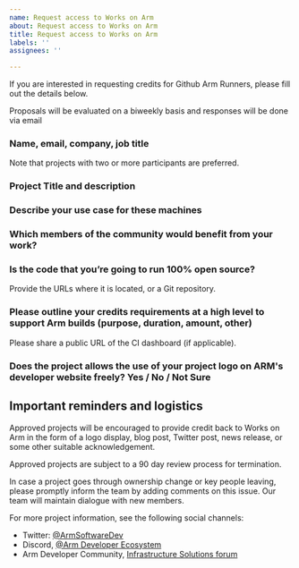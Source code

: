 ```yaml
---
name: Request access to Works on Arm
about: Request access to Works on Arm
title: Request access to Works on Arm
labels: ''
assignees: ''

---
```


If you are interested in requesting credits for Github Arm Runners, 
please fill out the details below.

Proposals will be evaluated on a biweekly basis and responses will be done via email

### Name, email, company, job title

Note that projects with two or more participants are preferred.

### Project Title and description

### Describe your use case for these machines

### Which members of the community would benefit from your work?

### Is the code that you’re going to run 100% open source? 

Provide the URLs where it is located, or a Git repository.

### Please outline your credits requirements at a high level to support Arm builds (purpose, duration, amount, other)

Please share a public URL of the CI dashboard (if applicable).

### Does the project allows the use of your project logo on ARM's developer website freely? Yes / No / Not Sure

## Important reminders and logistics

Approved projects will be encouraged to provide credit back to Works on Arm
in the form of a logo display, blog post, Twitter post, news release, or
some other suitable acknowledgement.

Approved projects are subject to a 90 day review process for termination.

In case a project goes through ownership change or key people leaving, please promptly inform the team by adding comments on this issue. Our team will maintain dialogue with  new members.

For more project information, see the following social channels:

* Twitter: [@ArmSoftwareDev](https://twitter.com/ArmSoftwareDev)
* Discord, [@Arm Developer Ecosystem](https://discord.gg/H5ETM7C)
* Arm Developer Community, [Infrastructure Solutions forum](https://community.arm.com/developer/f/infrastructure-solution)
